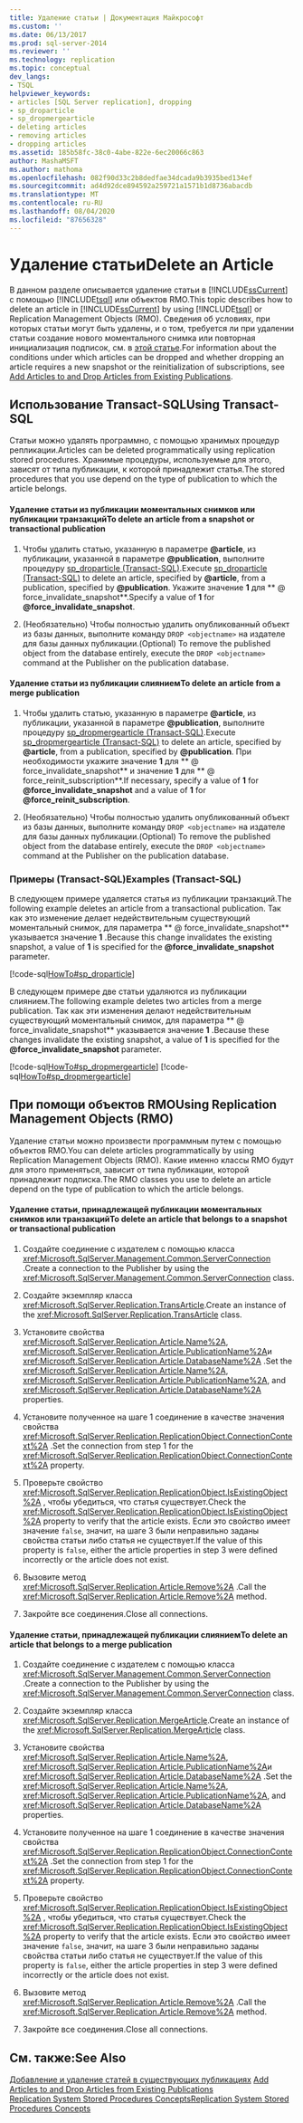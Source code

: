 ```yaml
---
title: Удаление статьи | Документация Майкрософт
ms.custom: ''
ms.date: 06/13/2017
ms.prod: sql-server-2014
ms.reviewer: ''
ms.technology: replication
ms.topic: conceptual
dev_langs:
- TSQL
helpviewer_keywords:
- articles [SQL Server replication], dropping
- sp_droparticle
- sp_dropmergearticle
- deleting articles
- removing articles
- dropping articles
ms.assetid: 185b58fc-38c0-4abe-822e-6ec20066c863
author: MashaMSFT
ms.author: mathoma
ms.openlocfilehash: 082f90d33c2b8dedfae34dcada9b3935bed134ef
ms.sourcegitcommit: ad4d92dce894592a259721a1571b1d8736abacdb
ms.translationtype: MT
ms.contentlocale: ru-RU
ms.lasthandoff: 08/04/2020
ms.locfileid: "87656328"
---
```

# <a name="delete-an-article"></a><span data-ttu-id="b5f9a-102">Удаление статьи</span><span class="sxs-lookup"><span data-stu-id="b5f9a-102">Delete an Article</span></span>
  <span data-ttu-id="b5f9a-103">В данном разделе описывается удаление статьи в [!INCLUDE[ssCurrent](../../../includes/sscurrent-md.md)] с помощью [!INCLUDE[tsql](../../../includes/tsql-md.md)] или объектов RMO.</span><span class="sxs-lookup"><span data-stu-id="b5f9a-103">This topic describes how to delete an article in [!INCLUDE[ssCurrent](../../../includes/sscurrent-md.md)] by using [!INCLUDE[tsql](../../../includes/tsql-md.md)] or Replication Management Objects (RMO).</span></span> <span data-ttu-id="b5f9a-104">Сведения об условиях, при которых статьи могут быть удалены, и о том, требуется ли при удалении статьи создание нового моментального снимка или повторная инициализация подписок, см. в [этой статье](add-articles-to-and-drop-articles-from-existing-publications.md).</span><span class="sxs-lookup"><span data-stu-id="b5f9a-104">For information about the conditions under which articles can be dropped and whether dropping an article requires a new snapshot or the reinitialization of subscriptions, see [Add Articles to and Drop Articles from Existing Publications](add-articles-to-and-drop-articles-from-existing-publications.md).</span></span>  
  
  
##  <a name="using-transact-sql"></a><a name="TsqlProcedure"></a> <span data-ttu-id="b5f9a-105">Использование Transact-SQL</span><span class="sxs-lookup"><span data-stu-id="b5f9a-105">Using Transact-SQL</span></span>  
 <span data-ttu-id="b5f9a-106">Статьи можно удалять программно, с помощью хранимых процедур репликации.</span><span class="sxs-lookup"><span data-stu-id="b5f9a-106">Articles can be deleted programmatically using replication stored procedures.</span></span> <span data-ttu-id="b5f9a-107">Хранимые процедуры, используемые для этого, зависят от типа публикации, к которой принадлежит статья.</span><span class="sxs-lookup"><span data-stu-id="b5f9a-107">The stored procedures that you use depend on the type of publication to which the article belongs.</span></span>  
  
#### <a name="to-delete-an-article-from-a-snapshot-or-transactional-publication"></a><span data-ttu-id="b5f9a-108">Удаление статьи из публикации моментальных снимков или публикации транзакций</span><span class="sxs-lookup"><span data-stu-id="b5f9a-108">To delete an article from a snapshot or transactional publication</span></span>  
  
1.  <span data-ttu-id="b5f9a-109">Чтобы удалить статью, указанную в параметре **\@article**, из публикации, указанной в параметре **\@publication**, выполните процедуру [sp_droparticle &#40;Transact-SQL&#41;](/sql/relational-databases/system-stored-procedures/sp-droparticle-transact-sql).</span><span class="sxs-lookup"><span data-stu-id="b5f9a-109">Execute [sp_droparticle &#40;Transact-SQL&#41;](/sql/relational-databases/system-stored-procedures/sp-droparticle-transact-sql) to delete an article, specified by **\@article**, from a publication, specified by **\@publication**.</span></span> <span data-ttu-id="b5f9a-110">Укажите значение **1** для \*\* \@ force_invalidate_snapshot\*\*.</span><span class="sxs-lookup"><span data-stu-id="b5f9a-110">Specify a value of **1** for **\@force_invalidate_snapshot**.</span></span>  
  
2.  <span data-ttu-id="b5f9a-111">(Необязательно) Чтобы полностью удалить опубликованный объект из базы данных, выполните команду `DROP <objectname>` на издателе для базы данных публикации.</span><span class="sxs-lookup"><span data-stu-id="b5f9a-111">(Optional) To remove the published object from the database entirely, execute the `DROP <objectname>` command at the Publisher on the publication database.</span></span>  
  
#### <a name="to-delete-an-article-from-a-merge-publication"></a><span data-ttu-id="b5f9a-112">Удаление статьи из публикации слиянием</span><span class="sxs-lookup"><span data-stu-id="b5f9a-112">To delete an article from a merge publication</span></span>  
  
1.  <span data-ttu-id="b5f9a-113">Чтобы удалить статью, указанную в параметре **\@article**, из публикации, указанной в параметре **\@publication**, выполните процедуру [sp_dropmergearticle &#40;Transact-SQL&#41;](/sql/relational-databases/system-stored-procedures/sp-dropmergearticle-transact-sql).</span><span class="sxs-lookup"><span data-stu-id="b5f9a-113">Execute [sp_dropmergearticle &#40;Transact-SQL&#41;](/sql/relational-databases/system-stored-procedures/sp-dropmergearticle-transact-sql) to delete an article, specified by **\@article**, from a publication, specified by **\@publication**.</span></span> <span data-ttu-id="b5f9a-114">При необходимости укажите значение **1** для \*\* \@ force_invalidate_snapshot\*\* и значение **1** для \*\* \@ force_reinit_subscription\*\*.</span><span class="sxs-lookup"><span data-stu-id="b5f9a-114">If necessary, specify a value of **1** for **\@force_invalidate_snapshot** and a value of **1** for **\@force_reinit_subscription**.</span></span>  
  
2.  <span data-ttu-id="b5f9a-115">(Необязательно) Чтобы полностью удалить опубликованный объект из базы данных, выполните команду `DROP <objectname>` на издателе для базы данных публикации.</span><span class="sxs-lookup"><span data-stu-id="b5f9a-115">(Optional) To remove the published object from the database entirely, execute the `DROP <objectname>` command at the Publisher on the publication database.</span></span>  
  
###  <a name="examples-transact-sql"></a><a name="TsqlExample"></a> <span data-ttu-id="b5f9a-116">Примеры (Transact-SQL)</span><span class="sxs-lookup"><span data-stu-id="b5f9a-116">Examples (Transact-SQL)</span></span>  
 <span data-ttu-id="b5f9a-117">В следующем примере удаляется статья из публикации транзакций.</span><span class="sxs-lookup"><span data-stu-id="b5f9a-117">The following example deletes an article from a transactional publication.</span></span> <span data-ttu-id="b5f9a-118">Так как это изменение делает недействительным существующий моментальный снимок, для параметра \*\* \@ force_invalidate_snapshot\*\* указывается значение **1** .</span><span class="sxs-lookup"><span data-stu-id="b5f9a-118">Because this change invalidates the existing snapshot, a value of **1** is specified for the **\@force_invalidate_snapshot** parameter.</span></span>  
  
 [!code-sql[HowTo#sp_droparticle](../../../snippets/tsql/SQL15/replication/howto/tsql/droptranpub.sql#sp_droparticle)]  
  
 <span data-ttu-id="b5f9a-119">В следующем примере две статьи удаляются из публикации слиянием.</span><span class="sxs-lookup"><span data-stu-id="b5f9a-119">The following example deletes two articles from a merge publication.</span></span> <span data-ttu-id="b5f9a-120">Так как эти изменения делают недействительным существующий моментальный снимок, для параметра \*\* \@ force_invalidate_snapshot\*\* указывается значение **1** .</span><span class="sxs-lookup"><span data-stu-id="b5f9a-120">Because these changes invalidate the existing snapshot, a value of **1** is specified for the **\@force_invalidate_snapshot** parameter.</span></span>  
  
 [!code-sql[HowTo#sp_dropmergearticle](../../../snippets/tsql/SQL15/replication/howto/tsql/dropmergepub.sql#sp_dropmergearticle)]
 [!code-sql[HowTo#sp_dropmergearticle](../../../snippets/tsql/SQL15/replication/howto/tsql/dropmergearticles.sql#sp_dropmergearticle)]  
  
##  <a name="using-replication-management-objects-rmo"></a><a name="RMOProcedure"></a> <span data-ttu-id="b5f9a-121">При помощи объектов RMO</span><span class="sxs-lookup"><span data-stu-id="b5f9a-121">Using Replication Management Objects (RMO)</span></span>  
 <span data-ttu-id="b5f9a-122">Удаление статьи можно произвести программным путем с помощью объектов RMO.</span><span class="sxs-lookup"><span data-stu-id="b5f9a-122">You can delete articles programmatically by using Replication Management Objects (RMO).</span></span> <span data-ttu-id="b5f9a-123">Какие именно классы RMO будут для этого применяться, зависит от типа публикации, которой принадлежит подписка.</span><span class="sxs-lookup"><span data-stu-id="b5f9a-123">The RMO classes you use to delete an article depend on the type of publication to which the article belongs.</span></span>  
  
#### <a name="to-delete-an-article-that-belongs-to-a-snapshot-or-transactional-publication"></a><span data-ttu-id="b5f9a-124">Удаление статьи, принадлежащей публикации моментальных снимков или транзакций</span><span class="sxs-lookup"><span data-stu-id="b5f9a-124">To delete an article that belongs to a snapshot or transactional publication</span></span>  
  
1.  <span data-ttu-id="b5f9a-125">Создайте соединение с издателем с помощью класса <xref:Microsoft.SqlServer.Management.Common.ServerConnection> .</span><span class="sxs-lookup"><span data-stu-id="b5f9a-125">Create a connection to the Publisher by using the <xref:Microsoft.SqlServer.Management.Common.ServerConnection> class.</span></span>  
  
2.  <span data-ttu-id="b5f9a-126">Создайте экземпляр класса <xref:Microsoft.SqlServer.Replication.TransArticle>.</span><span class="sxs-lookup"><span data-stu-id="b5f9a-126">Create an instance of the <xref:Microsoft.SqlServer.Replication.TransArticle> class.</span></span>  
  
3.  <span data-ttu-id="b5f9a-127">Установите свойства <xref:Microsoft.SqlServer.Replication.Article.Name%2A>, <xref:Microsoft.SqlServer.Replication.Article.PublicationName%2A>и <xref:Microsoft.SqlServer.Replication.Article.DatabaseName%2A> .</span><span class="sxs-lookup"><span data-stu-id="b5f9a-127">Set the <xref:Microsoft.SqlServer.Replication.Article.Name%2A>, <xref:Microsoft.SqlServer.Replication.Article.PublicationName%2A>, and <xref:Microsoft.SqlServer.Replication.Article.DatabaseName%2A> properties.</span></span>  
  
4.  <span data-ttu-id="b5f9a-128">Установите полученное на шаге 1 соединение в качестве значения свойства <xref:Microsoft.SqlServer.Replication.ReplicationObject.ConnectionContext%2A> .</span><span class="sxs-lookup"><span data-stu-id="b5f9a-128">Set the connection from step 1 for the <xref:Microsoft.SqlServer.Replication.ReplicationObject.ConnectionContext%2A> property.</span></span>  
  
5.  <span data-ttu-id="b5f9a-129">Проверьте свойство <xref:Microsoft.SqlServer.Replication.ReplicationObject.IsExistingObject%2A> , чтобы убедиться, что статья существует.</span><span class="sxs-lookup"><span data-stu-id="b5f9a-129">Check the <xref:Microsoft.SqlServer.Replication.ReplicationObject.IsExistingObject%2A> property to verify that the article exists.</span></span> <span data-ttu-id="b5f9a-130">Если это свойство имеет значение `false`, значит, на шаге 3 были неправильно заданы свойства статьи либо статья не существует.</span><span class="sxs-lookup"><span data-stu-id="b5f9a-130">If the value of this property is `false`, either the article properties in step 3 were defined incorrectly or the article does not exist.</span></span>  
  
6.  <span data-ttu-id="b5f9a-131">Вызовите метод <xref:Microsoft.SqlServer.Replication.Article.Remove%2A> .</span><span class="sxs-lookup"><span data-stu-id="b5f9a-131">Call the <xref:Microsoft.SqlServer.Replication.Article.Remove%2A> method.</span></span>  
  
7.  <span data-ttu-id="b5f9a-132">Закройте все соединения.</span><span class="sxs-lookup"><span data-stu-id="b5f9a-132">Close all connections.</span></span>  
  
#### <a name="to-delete-an-article-that-belongs-to-a-merge-publication"></a><span data-ttu-id="b5f9a-133">Удаление статьи, принадлежащей публикации слиянием</span><span class="sxs-lookup"><span data-stu-id="b5f9a-133">To delete an article that belongs to a merge publication</span></span>  
  
1.  <span data-ttu-id="b5f9a-134">Создайте соединение с издателем с помощью класса <xref:Microsoft.SqlServer.Management.Common.ServerConnection> .</span><span class="sxs-lookup"><span data-stu-id="b5f9a-134">Create a connection to the Publisher by using the <xref:Microsoft.SqlServer.Management.Common.ServerConnection> class.</span></span>  
  
2.  <span data-ttu-id="b5f9a-135">Создайте экземпляр класса <xref:Microsoft.SqlServer.Replication.MergeArticle>.</span><span class="sxs-lookup"><span data-stu-id="b5f9a-135">Create an instance of the <xref:Microsoft.SqlServer.Replication.MergeArticle> class.</span></span>  
  
3.  <span data-ttu-id="b5f9a-136">Установите свойства <xref:Microsoft.SqlServer.Replication.Article.Name%2A>, <xref:Microsoft.SqlServer.Replication.Article.PublicationName%2A>и <xref:Microsoft.SqlServer.Replication.Article.DatabaseName%2A> .</span><span class="sxs-lookup"><span data-stu-id="b5f9a-136">Set the <xref:Microsoft.SqlServer.Replication.Article.Name%2A>, <xref:Microsoft.SqlServer.Replication.Article.PublicationName%2A>, and <xref:Microsoft.SqlServer.Replication.Article.DatabaseName%2A> properties.</span></span>  
  
4.  <span data-ttu-id="b5f9a-137">Установите полученное на шаге 1 соединение в качестве значения свойства <xref:Microsoft.SqlServer.Replication.ReplicationObject.ConnectionContext%2A> .</span><span class="sxs-lookup"><span data-stu-id="b5f9a-137">Set the connection from step 1 for the <xref:Microsoft.SqlServer.Replication.ReplicationObject.ConnectionContext%2A> property.</span></span>  
  
5.  <span data-ttu-id="b5f9a-138">Проверьте свойство <xref:Microsoft.SqlServer.Replication.ReplicationObject.IsExistingObject%2A> , чтобы убедиться, что статья существует.</span><span class="sxs-lookup"><span data-stu-id="b5f9a-138">Check the <xref:Microsoft.SqlServer.Replication.ReplicationObject.IsExistingObject%2A> property to verify that the article exists.</span></span> <span data-ttu-id="b5f9a-139">Если это свойство имеет значение `false`, значит, на шаге 3 были неправильно заданы свойства статьи либо статья не существует.</span><span class="sxs-lookup"><span data-stu-id="b5f9a-139">If the value of this property is `false`, either the article properties in step 3 were defined incorrectly or the article does not exist.</span></span>  
  
6.  <span data-ttu-id="b5f9a-140">Вызовите метод <xref:Microsoft.SqlServer.Replication.Article.Remove%2A> .</span><span class="sxs-lookup"><span data-stu-id="b5f9a-140">Call the <xref:Microsoft.SqlServer.Replication.Article.Remove%2A> method.</span></span>  
  
7.  <span data-ttu-id="b5f9a-141">Закройте все соединения.</span><span class="sxs-lookup"><span data-stu-id="b5f9a-141">Close all connections.</span></span>  
  
## <a name="see-also"></a><span data-ttu-id="b5f9a-142">См. также:</span><span class="sxs-lookup"><span data-stu-id="b5f9a-142">See Also</span></span>  
 <span data-ttu-id="b5f9a-143">[Добавление и удаление статей в существующих публикациях](add-articles-to-and-drop-articles-from-existing-publications.md) </span><span class="sxs-lookup"><span data-stu-id="b5f9a-143">[Add Articles to and Drop Articles from Existing Publications](add-articles-to-and-drop-articles-from-existing-publications.md) </span></span>  
 [<span data-ttu-id="b5f9a-144">Replication System Stored Procedures Concepts</span><span class="sxs-lookup"><span data-stu-id="b5f9a-144">Replication System Stored Procedures Concepts</span></span>](../concepts/replication-system-stored-procedures-concepts.md)  
  
  
